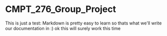 # CMPT_276_Group_Project
This is just a test: Markdown is pretty easy to learn so thats what we'll write our documentation in :) ok this will surely work this time